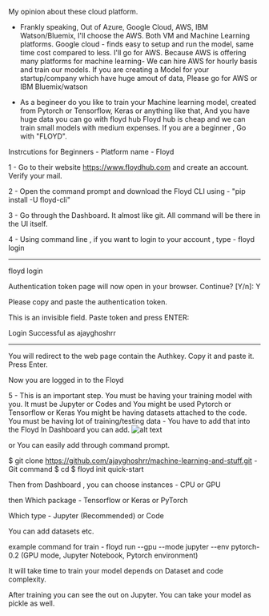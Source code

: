 My opinion about these cloud platform.


- Frankly speaking, Out of Azure, Google Cloud, AWS, IBM Watson/Bluemix, I'll choose the AWS. Both VM and Machine Learning platforms.
Google cloud - finds easy to setup and run the model, same time cost compared to less. I'll go for AWS.
Because AWS is offering many platforms for machine learning- We can hire AWS for hourly basis and train our models.
If you are creating a Model for your startup/company which have huge amout of data, Please go for AWS or IBM Bluemix/watson


- As a begineer do you like to train your Machine learning model, created from Pytorch or Tensorflow, Keras or anything like that, And you have huge data you can go with floyd hub
Floyd hub is cheap and we can train small models with medium expenses.
If you are a beginner , Go with "FLOYD". 



Instrcutions for Beginners - Platform name - Floyd

1 - Go to their website https://www.floydhub.com and create an account. Verify your mail.


2 - Open the command prompt and download the Floyd CLI using  - "pip install -U floyd-cli" 


3 - Go through the Dashboard. It almost like git. All command will be there in the UI itself.


4 - Using command line , if you want to login to your account , type - floyd login


-------------------------------------------------------------------------------------------------------

floyd login

Authentication token page will now open in your browser. Continue? [Y/n]: Y

Please copy and paste the authentication token.

This is an invisible field. Paste token and press ENTER:

Login Successful as ajayghoshrr

--------------------------------------------------------------------------------------

You will redirect to the web page contain the Authkey. Copy it and paste it. Press Enter.

Now you are logged in to the Floyd

5 - This is an important step. You must be having your training model with you. It must be Jupyter or Codes and You might be used Pytorch or Tensorflow or Keras
  You might be having datasets attached to the code. 
  You must be having lot of training/testing data - You have to add that into the Floyd
  In Dashboard you can add.
  ![alt text](https://raw.githubusercontent.com/username/projectname/branch/path/to/img.png)
  
  or You can easily add through command prompt.
  
  $ git clone https://github.com/ajayghoshrr/machine-learning-and-stuff.git   - Git command
  $ cd <path-of-your-model>
  $ floyd init quick-start
  
  Then from Dashboard , you can choose instances - CPU or GPU 
  
  then Which package - Tensorflow or Keras or PyTorch

  Which type - Jupyter (Recommended) or Code
  
  You can add datasets etc.
  
  example command for train - floyd run --gpu --mode jupyter --env pytorch-0.2 (GPU mode, Jupyter Notebook, Pytorch environment)
  
  It will take time to train your model depends on Dataset and code complexity.

  After training you can see the out on Jupyter. You can take your model as pickle as well.
